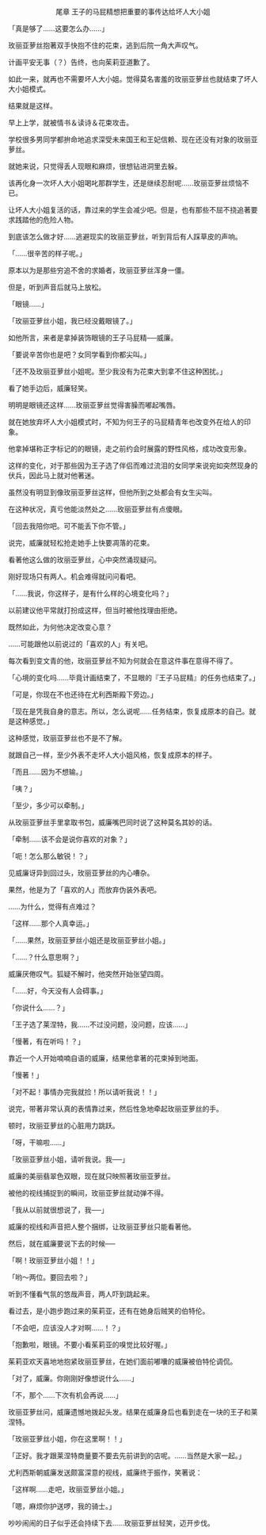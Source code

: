 <p align="center">尾章 王子的马屁精想把重要的事传达给坏人大小姐</p>

「真是够了……这要怎么办……」

玫丽亚萝丝抱著双手快抱不住的花束，逃到后院一角大声叹气。

计画平安无事（？）告终，也向茱莉亚道歉了。

如此一来，就再也不需要坏人大小姐。觉得莫名害羞的玫丽亚萝丝也就结束了坏人大小姐模式。

结果就是这样。

早上上学，就被情书＆读诗＆花束攻击。

学校很多男同学都拚命地追求深受未来国王和王妃信赖、现在还没有对象的玫丽亚萝丝。

就她来说，只觉得丢人现眼和麻烦，很想钻进洞里去躲。

该再化身一次坏人大小姐喝叱那群学生，还是继续忍耐呢……玫丽亚萝丝烦恼不已。

让坏人大小姐复活的话，靠过来的学生会减少吧。但是，也有那些不屈不挠追著要求践踏他的危险人物。

到底该怎么做才好……逃避现实的玫丽亚萝丝，听到背后有人踩草皮的声响。

「……很辛苦的样子呢。」

原本以为是那些穷追不舍的求婚者，玫丽亚萝丝浑身一僵。

但是，听到声音后就马上放松。

「眼镜……」

「玫丽亚萝丝小姐，我已经没戴眼镜了。」

如他所言，来者是拿掉装饰眼镜的王子马屁精──威廉。

「要说辛苦你也是吧？女同学看到你都尖叫。」

「还不及玫丽亚萝丝小姐呢。至少我没有为花束大到拿不住这种困扰。」

看了她手边后，威廉轻笑。

明明是眼镜还这样……玫丽亚萝丝觉得害臊而嘟起嘴唇。

就在她放弃坏人大小姐模式时，不知为何王子的马屁精青年也改变外在给人的印象。

他拿掉堪称正字标记的的眼镜，走之前约会时展露的野性风格，成功改变形象。

这样的变化，对于那些因为王子选了伴侣而难过流泪的女同学来说宛如突然现身的伏兵，因此马上就对他著迷。

虽然没有明显到像玫丽亚萝丝这样，但他所到之处都会有女生尖叫。

在这种状况，真亏他能淡然处之……玫丽亚萝丝有点傻眼。

「回去我陪你吧。可不能丢下你不管。」

说完，威廉就轻松抢走她手上快要凋落的花束。

看著他这么做的玫丽亚萝丝，心中突然涌现疑问。

刚好现场只有两人。机会难得就问问看吧。

「……我说，你这样子，是有什么样的心境变化吗？」

以前建议他平常就打扮成这样，但当时被他找理由拒绝。

既然如此，为何他决定改变心意？

……可能跟他以前说过的「喜欢的人」有关吧。

每次看到变文青的他，玫丽亚萝丝不知为何就会在意这件事在意得不得了。

「心境的变化吗……毕竟计画结束了，不显眼的『王子马屁精』的任务也结束了。」

「可是，你现在不也还待在尤利西斯殿下旁边。」

「现在是凭我自身的意志。所以，怎么说呢……任务结束，恢复成原本的自己。就是这种感觉。」

这种感觉，玫丽亚萝丝也不是不了解。

就跟自己一样，至少外表不走坏人大小姐风格，恢复成原本的样子。

「而且……因为不想输。」

「咦？」

「至少，多少可以牵制。」

从玫丽亚萝丝手里拿取书包，威廉嘴巴同时说了这种莫名其妙的话。

「牵制……该不会是说你喜欢的对象？」

「呃！怎么那么敏锐！？」

见威廉讶异到回过头，玫丽亚萝丝的内心嘈杂。

果然，他是为了「喜欢的人」而放弃伪装外表吧。

……为什么，觉得有点难过？

「这样……那个人真幸运。」

「……果然，玫丽亚萝丝小姐还是玫丽亚萝丝小姐。」

「……？什么意思啊？」

威廉厌倦叹气。狐疑不解时，他突然开始张望四周。

「……好，今天没有人会碍事。」

「你说什么……？」

「王子选了莱涅特，我……不过没问题，没问题，应该……」

「慢著，有在听吗！？」

靠近一个人开始喃喃自语的威廉，结果他拿著的花束掉到地面。

「慢著！」

「对不起！事情办完我就捡！所以请听我说！！」

说完，带著非常认真的表情靠过来，然后性急地牵起玫丽亚萝丝的手。

顿时，玫丽亚萝丝的心脏用力跳跃。

「呀，干嘛啦……」

「玫丽亚萝丝小姐，请听我说。我──」

威廉的美丽翡翠色双眼，现在就只映照著玫丽亚萝丝。

被他的视线捕捉到的瞬间，玫丽亚萝丝就动弹不得。

「我从以前就很想说了，我──」

威廉的视线和声音把人整个捆绑，让玫丽亚萝丝只能看著他。

然后，就在威廉要说下去的时候──

「啊！玫丽亚萝丝小姐！！」

「哟～两位。要回去啦？」

听到不懂看气氛的悠哉声音，两人吓到跳起来。

看过去，是小跑步跑过来的茱莉亚，还有在她身后贼笑的伯特伦。

「不会吧，应该没人才对啊……！？」

「抱歉啦，眼镜。不要小看茱莉亚的嗅觉比较好喔。」

茱莉亚欢天喜地地抱紧玫丽亚萝丝，在她们面前嘟囔的威廉被伯特伦调侃。

「对了，威廉。你刚刚好像想说什么……」

「不，那个……下次有机会再说……」

玫丽亚萝丝问，威廉遗憾地拨起头发。结果在威廉身后也看到走在一块的王子和莱涅特。

「玫丽亚萝丝小姐，你在这里啊！！」

「正好。我才跟莱涅特商量要不要去先前讲到的店呢。……当然是大家一起。」

尤利西斯朝威廉发送颇富深意的视线，威廉终于振作，笑著说：

「这样啊……走吧，玫丽亚萝丝小姐。」

「嗯，麻烦你护送啰，我的骑士。」

吵吵闹闹的日子似乎还会持续下去……玫丽亚萝丝轻笑，迈开步伐。

